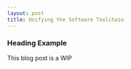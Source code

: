 ```yaml
---
layout: post
title: Unifying the Software Toolchain
---
```


### Heading Example

This blog post is a WIP

